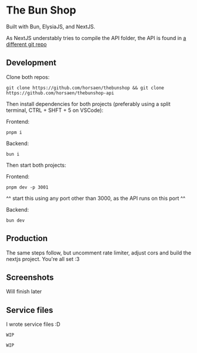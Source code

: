 # The Bun Shop

Built with Bun, ElysiaJS, and NextJS.

As NextJS understably tries to compile the API folder, the API is found in [a different git repo](https://github.com/horsaen/thebunshop-api)

## Development

Clone both repos:
```
git clone https://github.com/horsaen/thebunshop && git clone https://github.com/horsaen/thebunshop-api
```

Then install dependencies for both projects (preferably using a split terminal, CTRL + SHFT + 5 on VSCode):

Frontend:
```
pnpm i
```
Backend:
```
bun i
```

Then start both projects:

Frontend:
```
pnpm dev -p 3001
```
^^ start this using any port other than 3000, as the API runs on this port ^^

Backend:
```
bun dev
```

## Production

The same steps follow, but uncomment rate limiter, adjust cors and build the nextjs project. You're all set :3

## Screenshots

Will finish later

## Service files

I wrote service files :D

```
WIP
```

```
WIP
```